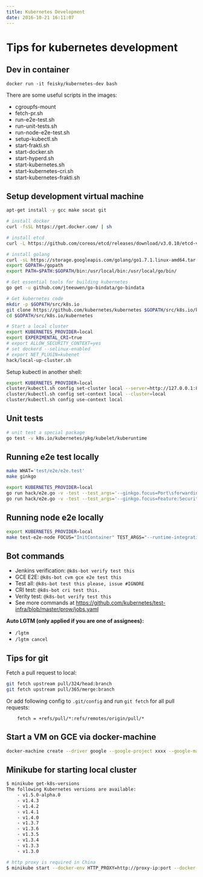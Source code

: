 ```yaml
---
title: Kubernetes Development
date: 2016-10-21 16:11:07
---
```


# Tips for kubernetes development

## Dev in container

```
docker run -it feisky/kubernetes-dev bash
```

There are some useful scripts in the images:

- cgroupfs-mount
- fetch-pr.sh
- run-e2e-test.sh
- run-unit-tests.sh
- run-node-e2e-test.sh
- setup-kubectl.sh
- start-frakti.sh
- start-docker.sh
- start-hyperd.sh
- start-kubernetes.sh
- start-kubernetes-cri.sh
- start-kubernetes-frakti.sh

## Setup development virtual machine

```sh
apt-get install -y gcc make socat git

# install docker
curl -fsSL https://get.docker.com/ | sh

# install etcd
curl -L https://github.com/coreos/etcd/releases/download/v3.0.10/etcd-v3.0.10-linux-amd64.tar.gz -o etcd-v3.0.10-linux-amd64.tar.gz && tar xzvf etcd-v3.0.10-linux-amd64.tar.gz && /bin/cp -f etcd-v3.0.10-linux-amd64/{etcd,etcdctl} /usr/bin && rm -rf etcd-v3.0.10-linux-amd64*

# install golang
curl -sL https://storage.googleapis.com/golang/go1.7.1.linux-amd64.tar.gz | tar -C /usr/local -zxf -
export GOPATH=/gopath
export PATH=$PATH:$GOPATH/bin:/usr/local/bin:/usr/local/go/bin/

# Get essential tools for building kubernetes
go get -u github.com/jteeuwen/go-bindata/go-bindata

# Get kubernetes code
mkdir -p $GOPATH/src/k8s.io
git clone https://github.com/kubernetes/kubernetes $GOPATH/src/k8s.io/kubernetes
cd $GOPATH/src/k8s.io/kubernetes

# Start a local cluster
export KUBERNETES_PROVIDER=local
export EXPERIMENTAL_CRI=true
# export ALLOW_SECURITY_CONTEXT=yes
# set dockerd --selinux-enabled
# export NET_PLUGIN=kubenet
hack/local-up-cluster.sh
```

Setup kubectl in another shell:

```sh
export KUBERNETES_PROVIDER=local
cluster/kubectl.sh config set-cluster local --server=http://127.0.0.1:8080 --insecure-skip-tls-verify=true
cluster/kubectl.sh config set-context local --cluster=local
cluster/kubectl.sh config use-context local
```

## Unit tests

```sh
# unit test a special package
go test -v k8s.io/kubernetes/pkg/kubelet/kuberuntime
```

## Running e2e test locally

```sh
make WHAT='test/e2e/e2e.test'
make ginkgo

export KUBERNETES_PROVIDER=local
go run hack/e2e.go -v -test --test_args='--ginkgo.focus=Port\sforwarding'
go run hack/e2e.go -v -test --test_args='--ginkgo.focus=Feature:SecurityContext'
```

## Running node e2e locally

```sh
export KUBERNETES_PROVIDER=local
make test-e2e-node FOCUS="InitContainer" TEST_ARGS="--runtime-integration-type=cri"
```

## Bot commands

- Jenkins verification: `@k8s-bot verify test this`
- GCE E2E: `@k8s-bot cvm gce e2e test this`
- Test all: `@k8s-bot test this please, issue #IGNORE`
- CRI test: `@k8s-bot cri test this.`
- Verity test: `@k8s-bot verify test this`
- See more commands at <https://github.com/kubernetes/test-infra/blob/master/prow/jobs.yaml>

**Auto LGTM (only applied if you are one of assignees):**

- `/lgtm`
- `/lgtm cancel`

## Tips for git

Fetch a pull request to local:

```sh
git fetch upstream pull/324/head:branch
git fetch upstream pull/365/merge:branch
```

Or add following config to `.git/config` and run `git fetch` for all pull requests:

```
    fetch = +refs/pull/*:refs/remotes/origin/pull/*
```

## Start a VM on GCE via docker-machine

```sh
docker-machine create --driver google --google-project xxxx --google-machine-type n1-standard-2 --google-disk-size 30 kubernetes
```

## Minikube for starting local cluster

```sh
$ minikube get-k8s-versions
The following Kubernetes versions are available:
    - v1.5.0-alpha.0
    - v1.4.3
    - v1.4.2
    - v1.4.1
    - v1.4.0
    - v1.3.7
    - v1.3.6
    - v1.3.5
    - v1.3.4
    - v1.3.3
    - v1.3.0

# http proxy is required in China
$ minikube start --docker-env HTTP_PROXY=http://proxy-ip:port --docker-env HTTPS_PROXY=http://proxy-ip:port --vm-driver=xhyve --kubernetes-version="v1.4.3"
```
